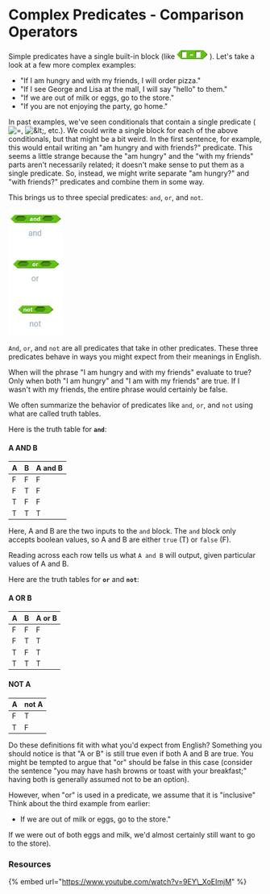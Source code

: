 # Complex Predicates - Comparison Operators

Simple predicates have a single built-in block \(like ![](../.gitbook/assets/image%20%28124%29.png) \). Let's take a look at a few more complex examples:

* "If I am hungry and with my friends, I will order pizza." 
* "If I see George and Lisa at the mall, I will say "hello" to them."
* "If we are out of milk or eggs, go to the store."
* "If you are not enjoying the party, go home."

 In past examples, we've seen conditionals that contain a single predicate \(![=](https://beautyjoy.github.io/bjc-r/img/blocks/equals.png), ![&amp;lt;](https://beautyjoy.github.io/bjc-r/img/blocks/less-than.png), etc.\). We could write a single block for each of the above conditionals, but that might be a bit weird. In the first sentence, for example, this would entail writing an "am hungry and with friends?" predicate. This seems a little strange because the "am hungry" and the "with my friends" parts aren't necessarily related; it doesn't make sense to put them as a single predicate. So, instead, we might write separate "am hungry?" and "with friends?" predicates and combine them in some way. 

This brings us to three special predicates: `and`, `or`, and `not`.

![](../.gitbook/assets/image%20%2867%29.png)

`And`, `or`, and `not` are all predicates that take in other predicates. These three predicates behave in ways you might expect from their meanings in English. 

When will the phrase "I am hungry and with my friends" evaluate to true? Only when both "I am hungry" and "I am with my friends" are true. If I wasn't with my friends, the entire phrase would certainly be false. 

We often summarize the behavior of predicates like `and`, `or`, and `not` using what are called truth tables. 

Here is the truth table for **`and`**:

#### A AND B

| A | B | A and B |
| :--- | :--- | :--- |
| F | F | F |
| F | T | F |
| T | F | F |
| T | T | T |

Here, A and B are the two inputs to the `and` block. The `and` block only accepts boolean values, so A and B are either `true` \(T\) or `false` \(F\). 

Reading across each row tells us what `A and B` will output, given particular values of A and B. 

Here are the truth tables for **`or`** and **`not`**:

#### A OR B

| A | B | A or B |
| :--- | :--- | :--- |
| F | F | F |
| F | T | T |
| T | F | T |
| T | T | T |

#### NOT A

| A | not A |
| :--- | :--- |
| F | T |
| T | F |

Do these definitions fit with what you'd expect from English? Something you should notice is that "A or B" is still true even if both A and B are true. You might be tempted to argue that "or" should be false in this case \(consider the sentence "you may have hash browns or toast with your breakfast;" having both is generally assumed not to be an option\). 

However, when "or" is used in a predicate, we assume that it is "inclusive"  Think about the third example from earlier:

* If we are out of milk or eggs, go to the store."

 If we were out of both eggs and milk, we'd almost certainly still want to go to the store\). 

### Resources

{% embed url="https://www.youtube.com/watch?v=9EY\_XoEImjM" %}



